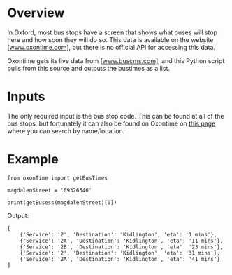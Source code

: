 # Overview
In Oxford, most bus stops have a screen that shows what buses will stop here and how soon they will do so.
This data is available on the website [www.oxontime.com], but there is no official API for accessing this data.

Oxontime gets its live data from [www.buscms.com], and this Python script pulls from this source and outputs the bustimes as a list.

# Inputs

The only required input is the bus stop code. This can be found at all of the bus stops, but fortunately it can also be found on Oxontime on [this page](http://www.oxontime.com/livetimes.shtml?q=) where you can search by name/location.

# Example

``` 
from oxonTime import getBusTimes

magdalenStreet = '69326546'

print(getBusess(magdalenStreet)[0])
```

Output:

``` 
[
    {'Service': '2', 'Destination': 'Kidlington', 'eta': '1 mins'},
    {'Service': '2A', 'Destination': 'Kidlington', 'eta': '11 mins'},
    {'Service': '2B', 'Destination': 'Kidlington', 'eta': '23 mins'},
    {'Service': '2', 'Destination': 'Kidlington', 'eta': '31 mins'},
    {'Service': '2A', 'Destination': 'Kidlington', 'eta': '41 mins'}
]
```

